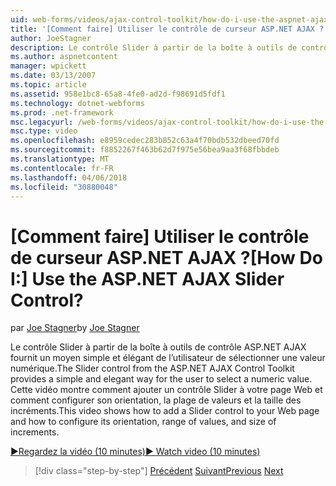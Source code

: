 ```yaml
---
uid: web-forms/videos/ajax-control-toolkit/how-do-i-use-the-aspnet-ajax-slider-control
title: '[Comment faire] Utiliser le contrôle de curseur ASP.NET AJAX ? | Microsoft Docs'
author: JoeStagner
description: Le contrôle Slider à partir de la boîte à outils de contrôle ASP.NET AJAX fournit un moyen simple et élégant de l’utilisateur de sélectionner une valeur numérique. Cette vidéo montre comment ad...
ms.author: aspnetcontent
manager: wpickett
ms.date: 03/13/2007
ms.topic: article
ms.assetid: 958e1bc8-65a8-4fe0-ad2d-f98691d5fdf1
ms.technology: dotnet-webforms
ms.prod: .net-framework
msc.legacyurl: /web-forms/videos/ajax-control-toolkit/how-do-i-use-the-aspnet-ajax-slider-control
msc.type: video
ms.openlocfilehash: e8959cedec283b852c63a4f70bdb532dbeed70fd
ms.sourcegitcommit: f8852267f463b62d7f975e56bea9aa3f68fbbdeb
ms.translationtype: MT
ms.contentlocale: fr-FR
ms.lasthandoff: 04/06/2018
ms.locfileid: "30880048"
---
```

<a name="how-do-i-use-the-aspnet-ajax-slider-control"></a><span data-ttu-id="5b5b5-105">[Comment faire] Utiliser le contrôle de curseur ASP.NET AJAX ?</span><span class="sxs-lookup"><span data-stu-id="5b5b5-105">[How Do I:] Use the ASP.NET AJAX Slider Control?</span></span>
====================
<span data-ttu-id="5b5b5-106">par [Joe Stagner](https://github.com/JoeStagner)</span><span class="sxs-lookup"><span data-stu-id="5b5b5-106">by [Joe Stagner](https://github.com/JoeStagner)</span></span>

<span data-ttu-id="5b5b5-107">Le contrôle Slider à partir de la boîte à outils de contrôle ASP.NET AJAX fournit un moyen simple et élégant de l’utilisateur de sélectionner une valeur numérique.</span><span class="sxs-lookup"><span data-stu-id="5b5b5-107">The Slider control from the ASP.NET AJAX Control Toolkit provides a simple and elegant way for the user to select a numeric value.</span></span> <span data-ttu-id="5b5b5-108">Cette vidéo montre comment ajouter un contrôle Slider à votre page Web et comment configurer son orientation, la plage de valeurs et la taille des incréments.</span><span class="sxs-lookup"><span data-stu-id="5b5b5-108">This video shows how to add a Slider control to your Web page and how to configure its orientation, range of values, and size of increments.</span></span>

[<span data-ttu-id="5b5b5-109">&#9654;Regardez la vidéo (10 minutes)</span><span class="sxs-lookup"><span data-stu-id="5b5b5-109">&#9654; Watch video (10 minutes)</span></span>](https://channel9.msdn.com/Blogs/ASP-NET-Site-Videos/how-do-i-use-the-aspnet-ajax-slider-control)

> [!div class="step-by-step"]
> <span data-ttu-id="5b5b5-110">[Précédent](how-do-i-use-the-aspnet-ajax-confirmbutton-extender.md)
> [Suivant](how-do-i-use-the-aspnet-ajax-autocomplete-control.md)</span><span class="sxs-lookup"><span data-stu-id="5b5b5-110">[Previous](how-do-i-use-the-aspnet-ajax-confirmbutton-extender.md)
[Next](how-do-i-use-the-aspnet-ajax-autocomplete-control.md)</span></span>
